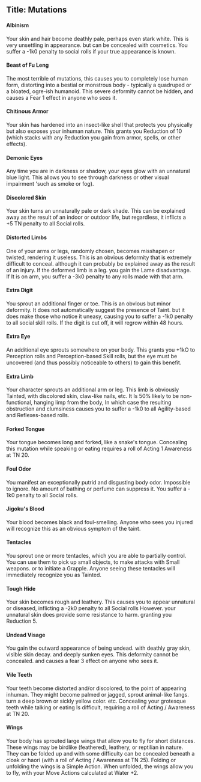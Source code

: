 Title: Mutations
---
#### Albinism

Your skin and hair become deathly pale, perhaps even stark white. This is very unsettling in appearance. but can be concealed with cosmetics. You suffer a -1k0 penalty to social rolls if your true appearance is known.
#### Beast of Fu Leng

The most terrible of mutations, this causes you to completely lose human form, distorting into a bestial or monstrous body - typically a quadruped or a bloated, ogre-ish humanoid. This severe deformity cannot be hidden, and causes a Fear 1 effect in anyone who sees it.
#### Chitinous Armor

Your skin has hardened into an insect-like shell that protects you physically but also exposes your inhuman nature. This grants you Reduction of 10 (which stacks with any Reduction you gain from armor, spells, or other effects).
#### Demonic Eyes

Any time you are in darkness or shadow, your eyes glow with an unnatural blue light. This allows you to see through darkness or other visual impairment 'such as smoke or fog).
#### Discolored Skin

Your skin turns an unnaturally pale or dark shade. This can be explained away as the result of an indoor or outdoor life, but regardless, it inflicts a +5&#160;TN penalty to all Social rolls.
#### Distorted Limbs

One of your arms or legs, randomly chosen, becomes misshapen or twisted, rendering it useless. This is an obvious deformity that is extremely difficult to conceal. although it can probably be explained away as the result of an injury. If the deformed limb is a leg. you gain the Lame disadvantage. If It is on arm, you suffer a -3k0 penalty to any rolls made with that arm.
#### Extra Digit

You sprout an additional finger or toe. This is an obvious but minor deformity. It does not automatically suggest the presence of Taint. but it does make those who notice it uneasy, causing you to suffer a -1k0 penalty to all social skill rolls. If the digit is cut off, it will regrow within 48 hours.
#### Extra Eye

An additional eye sprouts somewhere on your body. This grants you +1kO to Perception rolls and Perception-based Skill rolls, but the eye must be uncovered (and thus possibly noticeable to others) to gain this benefit.
#### Extra Limb

Your character sprouts an additional arm or leg. This limb is obviously Tainted, with discolored skin, claw-like nails, etc. It Is 50% likely to be non-functional, hanging limp from the body, In which case the resulting obstruction and clumsiness causes you to suffer a -1k0 to all Agility-based and Reflexes-based rolls.
#### Forked Tongue

Your tongue becomes long and forked, like a snake's tongue. Concealing this mutation while speaking or eating requires a roll of Acting 1 Awareness at TN 20.
#### Foul Odor

You manifest an exceptionally putrid and disgusting body odor. Impossible to ignore. No amount of bathing or perfume can suppress it. You suffer a - 1k0 penalty to all Social rolls.
#### Jigoku's Blood

Your blood becomes black and foul-smelling. Anyone who sees you injured will recognize this as an obvious symptom of the taint.
#### Tentacles

You sprout one or more tentacles, which you are able to partially control. You can use them to pick up small objects, to make attacks with Small weapons. or to initiate a Grapple. Anyone seeing these tentacles will immediately recognize you as Tainted.
#### Tough Hide

Your skin becomes rough and leathery. This causes you to appear unnatural or diseased, inflicting a -2k0 penalty to all Social rolls However. your unnatural skin does provide some resistance to harm. granting you Reduction 5.
#### Undead Visage

You gain the outward appearance of being undead. with deathly gray skin, visible skin decay. and deeply sunken eyes. This deformity cannot be concealed. and causes a fear 3 effect on anyone who sees it.
#### Vile Teeth

Your teeth become distorted and/or discolored, to the point of appearing inhuman. They might become palmed or jagged, sprout animal-like fangs. turn a deep brown or sickly yellow color. etc. Concealing your grotesque teeth while talking or eating Is difficult, requiring a roll of Acting / Awareness at TN 20.
#### Wings

Your body has sprouted large wings that allow you to fly for short distances. These wings may be birdlike (feathered), leathery, or reptilian in nature. They can be folded up and with some difficulty can be concealed beneath a cloak or haori (with a roll of Acting / Awareness at TN 25). Folding or unfolding the wings is a Simple Action. When unfolded, the wings allow you to fly, with your Move Actions calculated at Water +2.
